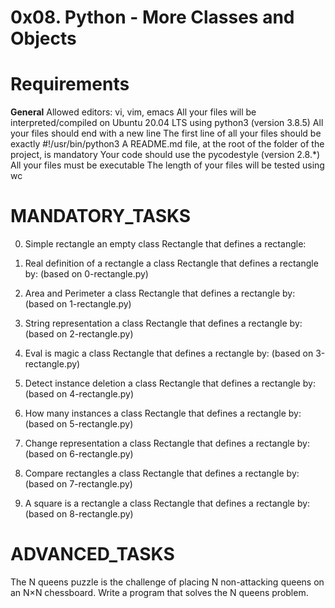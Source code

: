 # 0x08. Python - More Classes and Objects


# Requirements

**General**
Allowed editors: vi, vim, emacs
All your files will be interpreted/compiled on Ubuntu 20.04 LTS using python3 (version 3.8.5)
All your files should end with a new line
The first line of all your files should be exactly #!/usr/bin/python3
A README.md file, at the root of the folder of the project, is mandatory
Your code should use the pycodestyle (version 2.8.*)
All your files must be executable
The length of your files will be tested using wc

# MANDATORY_TASKS

0. Simple rectangle
	an empty class Rectangle that defines a rectangle:

1. Real definition of a rectangle
	a class Rectangle that defines a rectangle by: (based on 0-rectangle.py)

2. Area and Perimeter
	a class Rectangle that defines a rectangle by: (based on 1-rectangle.py)

3. String representation
	a class Rectangle that defines a rectangle by: (based on 2-rectangle.py)

4. Eval is magic
	a class Rectangle that defines a rectangle by: (based on 3-rectangle.py)

5. Detect instance deletion
	a class Rectangle that defines a rectangle by: (based on 4-rectangle.py)

6. How many instances
	a class Rectangle that defines a rectangle by: (based on 5-rectangle.py)

7. Change representation
	a class Rectangle that defines a rectangle by: (based on 6-rectangle.py)

8. Compare rectangles
	a class Rectangle that defines a rectangle by: (based on 7-rectangle.py)

9. A square is a rectangle
	 a class Rectangle that defines a rectangle by: (based on 8-rectangle.py)

# ADVANCED_TASKS

The N queens puzzle is the challenge of placing N non-attacking queens on an N×N chessboard. Write a program that solves the N queens problem.
